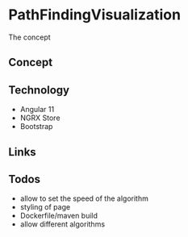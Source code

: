 # PathFindingVisualization

The concept

## Concept

## Technology

- Angular 11
- NGRX Store
- Bootstrap

## Links

## Todos

- allow to set the speed of the algorithm
- styling of page
- Dockerfile/maven build
- allow different algorithms
